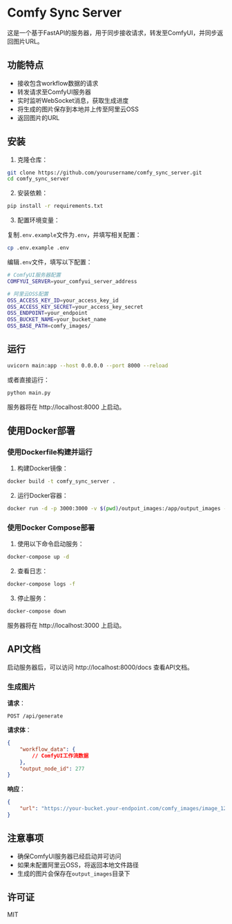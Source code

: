 # Comfy Sync Server

这是一个基于FastAPI的服务器，用于同步接收请求，转发至ComfyUI，并同步返回图片URL。

## 功能特点

- 接收包含workflow数据的请求
- 转发请求至ComfyUI服务器
- 实时监听WebSocket消息，获取生成进度
- 将生成的图片保存到本地并上传至阿里云OSS
- 返回图片的URL

## 安装

1. 克隆仓库：

```bash
git clone https://github.com/yourusername/comfy_sync_server.git
cd comfy_sync_server
```

2. 安装依赖：

```bash
pip install -r requirements.txt
```

3. 配置环境变量：

复制`.env.example`文件为`.env`，并填写相关配置：

```bash
cp .env.example .env
```

编辑`.env`文件，填写以下配置：

```bash
# ComfyUI服务器配置
COMFYUI_SERVER=your_comfyui_server_address

# 阿里云OSS配置
OSS_ACCESS_KEY_ID=your_access_key_id
OSS_ACCESS_KEY_SECRET=your_access_key_secret
OSS_ENDPOINT=your_endpoint
OSS_BUCKET_NAME=your_bucket_name
OSS_BASE_PATH=comfy_images/
```

## 运行

```bash
uvicorn main:app --host 0.0.0.0 --port 8000 --reload
```

或者直接运行：

```bash
python main.py
```

服务器将在 http://localhost:8000 上启动。

## 使用Docker部署

### 使用Dockerfile构建并运行

1. 构建Docker镜像：

```bash
docker build -t comfy_sync_server .
```

2. 运行Docker容器：

```bash
docker run -d -p 3000:3000 -v $(pwd)/output_images:/app/output_images -v $(pwd)/.env:/app/.env --name comfy_sync_server comfy_sync_server
```

### 使用Docker Compose部署

1. 使用以下命令启动服务：

```bash
docker-compose up -d
```

2. 查看日志：

```bash
docker-compose logs -f
```

3. 停止服务：

```bash
docker-compose down
```

服务器将在 http://localhost:3000 上启动。

## API文档

启动服务器后，可以访问 http://localhost:8000/docs 查看API文档。

### 生成图片

**请求**：

```
POST /api/generate
```

**请求体**：

```json
{
    "workflow_data": {
        // ComfyUI工作流数据
    },
    "output_node_id": 277
}
```

**响应**：

```json
{
    "url": "https://your-bucket.your-endpoint.com/comfy_images/image_1234567890.png"
}
```

## 注意事项

- 确保ComfyUI服务器已经启动并可访问
- 如果未配置阿里云OSS，将返回本地文件路径
- 生成的图片会保存在`output_images`目录下

## 许可证

MIT 
